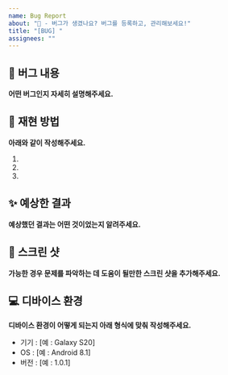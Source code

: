 ```yaml
---
name: Bug Report
about: "🐞 - 버그가 생겼나요? 버그를 등록하고, 관리해보세요!"
title: "[BUG] "
assignees: ""
---
```


## 🤷 버그 내용

**어떤 버그인지 자세히 설명해주세요.**

## 🙇 재현 방법

**아래와 같이 작성해주세요.**

1.
2.
3.

## ✨ 예상한 결과

**예상했던 결과는 어떤 것이었는지 알려주세요.**

## 📸 스크린 샷

**가능한 경우 문제를 파악하는 데 도움이 될만한 스크린 샷을 추가해주세요.**

## 💻 디바이스 환경

**디바이스 환경이 어떻게 되는지 아래 형식에 맞춰 작성해주세요.**

- 기기 : [예 : Galaxy S20]
- OS : [예 : Android 8.1]
- 버전 : [예 : 1.0.1]
